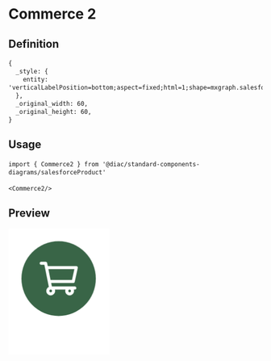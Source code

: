 # Commerce 2

## Definition

```
{
  _style: { 
    entity: 'verticalLabelPosition=bottom;aspect=fixed;html=1;shape=mxgraph.salesforce.commerce2;',
  },
  _original_width: 60,
  _original_height: 60,
}
```

## Usage

```
import { Commerce2 } from '@diac/standard-components-diagrams/salesforceProduct'

<Commerce2/>
```

## Preview

<img src="./commerce-2.png" width="200"/>
